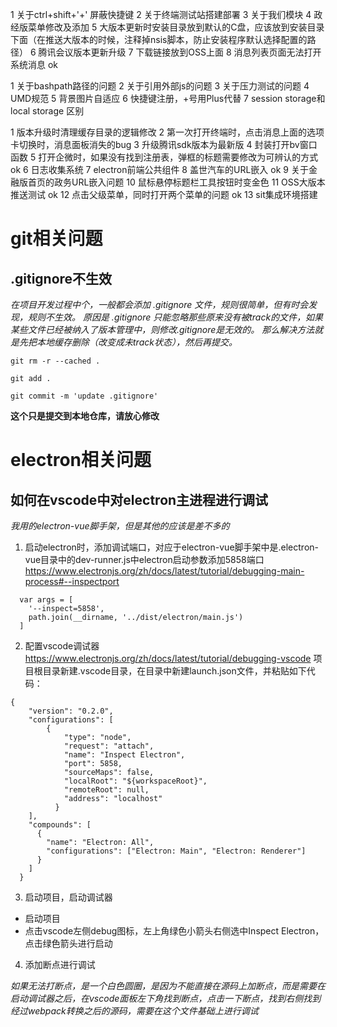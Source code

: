 1 关于ctrl+shift+'+' 屏蔽快捷键
2 关于终端测试站搭建部署
3 关于我们模块
4 政经版菜单修改及添加
5 大版本更新时安装目录放到默认的C盘，应该放到安装目录下面（在推送大版本的时候，注释掉nsis脚本，防止安装程序默认选择配置的路径）
6 腾讯会议版本更新升级
7 下载链接放到OSS上面
8 消息列表页面无法打开系统消息 ok





1 关于bashpath路径的问题
2 关于引用外部js的问题
3 关于压力测试的问题
4 UMD规范
5 背景图片自适应
6 快捷键注册，+号用Plus代替
7 session storage和local storage 区别


    

1 版本升级时清理缓存目录的逻辑修改
2 第一次打开终端时，点击消息上面的选项卡切换时，消息面板消失的bug 
3 升级腾讯sdk版本为最新版
4 封装打开bv窗口函数
5 打开企微时，如果没有找到注册表，弹框的标题需要修改为可辨认的方式 ok
6 日志收集系统
7 electron前端公共组件
8 盖世汽车的URL嵌入 ok
9 关于金融版首页的政务URL嵌入问题
10 鼠标悬停标题栏工具按钮时变金色
11 OSS大版本推送测试 ok
12 点击父级菜单，同时打开两个菜单的问题 ok
13 sit集成环境搭建

# git相关问题
## .gitignore不生效
*在项目开发过程中个，一般都会添加 .gitignore 文件，规则很简单，但有时会发现，规则不生效。
原因是 .gitignore 只能忽略那些原来没有被track的文件，如果某些文件已经被纳入了版本管理中，则修改.gitignore是无效的。
那么解决方法就是先把本地缓存删除（改变成未track状态），然后再提交。*
```
git rm -r --cached .

git add .

git commit -m 'update .gitignore'
```
**这个只是提交到本地仓库，请放心修改**

# electron相关问题
## 如何在vscode中对electron主进程进行调试
*我用的electron-vue脚手架，但是其他的应该是差不多的*
1. 启动electron时，添加调试端口，对应于electron-vue脚手架中是.electron-vue目录中的dev-runner.js中electron启动参数添加5858端口
<https://www.electronjs.org/zh/docs/latest/tutorial/debugging-main-process#--inspectport>
```
  var args = [
    '--inspect=5858',
    path.join(__dirname, '../dist/electron/main.js')
  ]
```
2. 配置vscode调试器
<https://www.electronjs.org/zh/docs/latest/tutorial/debugging-vscode>
项目根目录新建.vscode目录，在目录中新建launch.json文件，并粘贴如下代码：
```
{
    "version": "0.2.0",
    "configurations": [
        {
            "type": "node",
            "request": "attach",
            "name": "Inspect Electron",
            "port": 5858,
            "sourceMaps": false,
            "localRoot": "${workspaceRoot}",
            "remoteRoot": null,
            "address": "localhost"
          }
    ],
    "compounds": [
      {
        "name": "Electron: All",
        "configurations": ["Electron: Main", "Electron: Renderer"]
      }
    ]
  }
```
3. 启动项目，启动调试器
  + 启动项目
  + 点击vscode左侧debug图标，左上角绿色小箭头右侧选中Inspect Electron，点击绿色箭头进行启动

4. 添加断点进行调试

*如果无法打断点，是一个白色圆圈，是因为不能直接在源码上加断点，而是需要在启动调试器之后，在vscode面板左下角找到断点，点击一下断点，找到右侧找到经过webpack转换之后的源码，需要在这个文件基础上进行调试*
